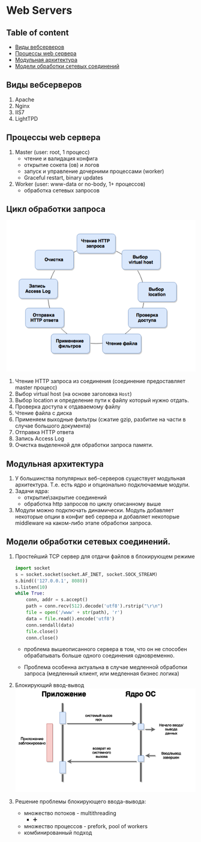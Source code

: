 # Web Servers

## Table of content
- [Виды вебсерверов](#Виды-вебсерверов)
- [Процессы web сервера](#Процессы-web-сервера)
- [Модульная архитектура](#Модульная-архитектура)
- [Модели обработки сетевых соединений](#Модели-обработки-сетевых-соединений)

## Виды вебсерверов
1. Apache
1. Nginx
1. IIS7
1. LightTPD

## Процессы web сервера
1. Master (user: root, 1 процесс)
    * чтение и валидация конфига
    * открытие сокета (ов) и логов
    * запуск и управление дочерними процессами (worker)
    * Graceful restart, binary updates
1. Worker (user: www-data or no-body, 1+ процессов)
    * обработка сетевых запросов

## Цикл обработки запроса
![Цикл обработки запроса](../images/web-server-circle.png)

1. Чтение HTTP запроса из соединения (соединение предоставляет master процесс)
1. Выбор virtual host (на основе заголовка `Host`)
1. Выбор location и определение пути к файлу который нужно отдать.
1. Проверка доступа к отдаваемому файлу
1. Чтение файла с диска
1. Применяем выходные фильтры (сжатие gzip, разбитие на части в случае большого документа)
1. Отправка HTTP ответа
1. Запись Access Log
1. Очистка выделенной для обработки запроса памяти.

## Модульная архитектура
1. У большинства популярных веб-серверов существует модульная архитектура. Т.е. есть ядро и опционально подключаемые модули.
1. Задачи ядра:
    * открытие\закрытие соединений
    * обработка http запросов по циклу описанному выше
1. Модули можно подключать динамически. Модуль добавляет некоторые опции в конфиг веб сервера и добавляет некоторые middleware на каком-либо этапе обработки запроса.

## Модели обработки сетевых соединений.
1. Простейший TCP сервер для отдачи файлов в блокирующем режиме
    ```python
    import socket
    s = socket.socket(socket.AF_INET, socket.SOCK_STREAM)
    s.bind(('127.0.0.1', 8080))
    s.listen(10)
    while True:
        conn, addr = s.accept()
        path = conn.recv(512).decode('utf8').rstrip("\r\n")
        file = open('/www' + str(path), 'r')
        data = file.read().encode('utf8')
        conn.sendall(data)
        file.close()
        conn.close()
    ```

    * проблема вышеописанного сервера в том, что он не способен обрабатывать больше одного соединения одновременно.

    * Проблема особенна актуальна в случае медленной обработки запроса (медленный клиент, или медленная бизнес логика)
1. Блокирующий ввод-вывод
    ![Блокирующий ввод-вывод](../images/blocking-io.png)
1. Решение проблемы блокирующего ввода-вывода:
    * множество потоков - multithreading
        * :heavy_plus_sign:
    * множество процессов - prefork, pool of workers
    * комбинированный подход
